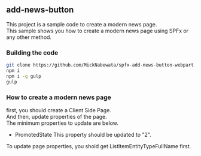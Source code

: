 ## add-news-button

This project is a sample code to create a modern news page.  
This sample shows you how to create a modern news page using SPFx or any other method.

### Building the code

```bash
git clone https://github.com/MickNabewata/spfx-add-news-button-webpart.git
npm i
npm i -g gulp
gulp
```

### How to create a modern news page

first, you should create a Client Side Page.  
And then, update properties of the page.  
The minimum properties to update are below.

- PromotedState
This property should be updated to "2".

To update page properties, you shold get ListItemEntityTypeFullName first.
